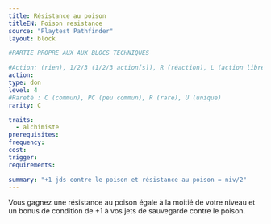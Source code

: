 ```yaml
---
title: Résistance au poison
titleEN: Poison resistance
source: "Playtest Pathfinder"
layout: block

#PARTIE PROPRE AUX AUX BLOCS TECHNIQUES

#Action: (rien), 1/2/3 (1/2/3 action[s]), R (réaction), L (action libre)
action: 
type: don
level: 4
#Rareté : C (commun), PC (peu commun), R (rare), U (unique)
rarity: C

traits:
  - alchimiste
prerequisites:
frequency: 
cost:
trigger: 
requirements:

summary: "+1 jds contre le poison et résistance au poison = niv/2"
---
```


Vous gagnez une résistance au poison égale à la moitié de votre niveau et un bonus de condition de +1 à vos jets de sauvegarde contre le poison.